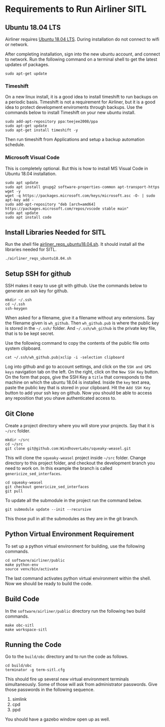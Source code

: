 # Requirements to Run Airliner SITL
## Ubuntu 18.04 LTS
Airliner requires [Ubuntu 18.04 LTS](https://releases.ubuntu.com/18.04/ubuntu-18.04.6-desktop-amd64.iso).  During installation do not connect to wifi or network.

After completing installation, sign into the new ubuntu account, and connect to network.  Run the following command on a terminal shell to get the latest updates of packages.

    sudo apt-get update

### Timeshift
On a new linux install, it is a good idea to install timeshift to run backups on a periodic basis.  Timeshift is not a requirement for Airliner, but it is a good idea to protect development enviroments through backups.  Use the commands below to install Timeshift on your new ubuntu install.

    sudo add-apt-repository ppa:teejee2008/ppa
    sudo apt-get update
    sudo apt-get install timeshift -y

Then run timeshift from Applications and setup a backup automation schedule.

### Microsoft Visual Code
This is completely optional.  But this is how to install MS Visual Code in Ubuntu 18.04 installation.

    sudo apt update
    sudo apt install gnupg2 software-properties-common apt-transport-https wget -y
    wget -q https://packages.microsoft.com/keys/microsoft.asc -O- | sudo apt-key add -
    sudo add-apt-repository "deb [arch=amd64] https://packages.microsoft.com/repos/vscode stable main"
    sudo apt update
    sudo apt install code

## Install Libraries Needed for SITL
Run the shell file [airliner_reqs_ubuntu18.04.sh](./airliner_reqs_ubuntu18.04.sh).  It should install all the libraries needed for SITL.

    ./airliner_reqs_ubuntu18.04.sh

## Setup SSH for github
SSH makes it easy to use git with github.  Use the commands below to generate an ssh key for github.

    mkdir ~/.ssh
    cd ~/.ssh
    ssh-keygen

When asked for a filename, give it a filename without any extensions.  Say the filename given is `wh_github`.  Then `wh_github.pub` is where the public key is stored in the `~/.ssh/` folder.  And `~/.ssh/wh_github` is the private key file, that is to be kept secret.

Use the following command to copy the contents of the public file onto system clipboard.

    cat ~/.ssh/wh_github.pub|xclip -i -selection clipboard

Log into github and go to account settings, and click on the `SSH and GPG keys` navigation tab on the left.  On the right, click on the `New SSH Key` button.  On the form that pops, give the SSH Key a `title` that corresponds to the machine on which the ubuntu 18.04 is installed.  Inside the `key` text area, paste the public key that is stored in your clipboard.  Hit the `Add SSH Key` button to add your ssh key on github.  Now you should be able to access any reposition that you ohave authenticated access to.

## Git Clone
Create a project directory where you will store your projects.  Say that it is `~/src` folder.

    mkdir ~/src
    cd ~/src
    git clone git@github.com:WindhoverLabs/squeaky-weasel.git

This will clone the `squeaky-weasel` project inside `~/src` folder.  Change directory to this project folder, and checkout the development branch you need to work on.  In this example the branch is called `genericize_sed_interfaces`.

    cd squeaky-weasel
    git checkout genericize_sed_interfaces
    git pull

To update all the submodule in the project run the command below.

    git submodule update --init --recursive

This those pull in all the submodules as they are in the git branch.

## Python Virtual Environment Requirement
To set up a python virtual environment for building, use the following commands.

    cd software/airliner/public
    make python-env
    source venv/bin/activate

The last command activates python virtual environment within the shell.  Now we should be ready to build the code.

## Build Code
In the `software/airliner/public` directory run the following two build commands.

    make obc-sitl
    make workspace-sitl

## Running the Code
Go to the `build/obc` directory and to run the code as follows.

    cd build/obc
    terminator -g term-sitl.cfg

This should fire up several new virtual environment terminals simultaneously.  Some of those will ask from administrator passwords.  Give those passwords in the following sequence.

1. simlink
2. cpd
3. ppd

You should have a gazebo window open up as well.